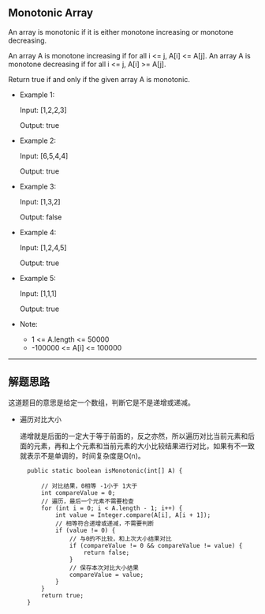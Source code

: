 ## Monotonic Array

An array is monotonic if it is either monotone increasing or monotone decreasing.

An array A is monotone increasing if for all i <= j, A[i] <= A[j].  An array A is monotone decreasing if for all i <= j, A[i] >= A[j].

Return true if and only if the given array A is monotonic.


- Example 1:

  Input: [1,2,2,3]

  Output: true

- Example 2:

  Input: [6,5,4,4]

  Output: true

- Example 3:

  Input: [1,3,2]

  Output: false

- Example 4:

  Input: [1,2,4,5]

  Output: true

- Example 5:

  Input: [1,1,1]

  Output: true
 

- Note:

  - 1 <= A.length <= 50000
  - -100000 <= A[i] <= 100000
---

## 解题思路

这道题目的意思是给定一个数组，判断它是不是递增或递减。

- 遍历对比大小

  递增就是后面的一定大于等于前面的，反之亦然，所以遍历对比当前元素和后面的元素，再和上个元素和当前元素的大小比较结果进行对比，如果有不一致就表示不是单调的，时间复杂度是O(n)。

  ```
    public static boolean isMonotonic(int[] A) {

        // 对比结果，0相等 -1小于 1大于
        int compareValue = 0;
        // 遍历，最后一个元素不需要检查
        for (int i = 0; i < A.length - 1; i++) {
            int value = Integer.compare(A[i], A[i + 1]);
            // 相等符合递增或递减，不需要判断
            if (value != 0) {
                // 与0的不比较，和上次大小结果对比
                if (compareValue != 0 && compareValue != value) {
                    return false;
                }
                // 保存本次对比大小结果
                compareValue = value;
            }
        }
        return true;
    }
  ```